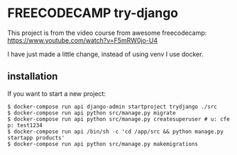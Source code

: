 # FREECODECAMP try-django

This project is from the video course from awesome freecodecamp: https://www.youtube.com/watch?v=F5mRW0jo-U4

I have just made a little change, instead of using venv I use docker.

## installation

If you want to start a new project:

```
$ docker-compose run api django-admin startproject trydjango ./src
$ docker-compose run api python src/manage.py migrate
$ docker-compose run api python src/manage.py createsuperuser # u: cfe p: test1234
$ docker-compose run api /bin/sh -c 'cd /app/src && python manage.py startapp products'
$ docker-compose run api python src/manage.py makemigrations
```
